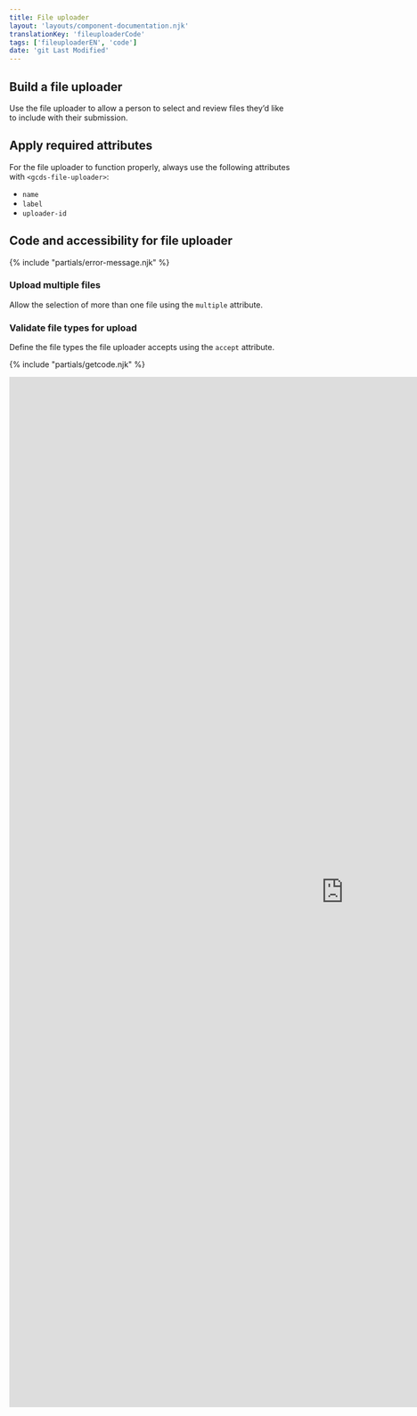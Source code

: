 ```yaml
---
title: File uploader
layout: 'layouts/component-documentation.njk'
translationKey: 'fileuploaderCode'
tags: ['fileuploaderEN', 'code']
date: 'git Last Modified'
---
```


## Build a file uploader

Use the file uploader to allow a person to select and review files they’d like to include with their submission.

## Apply required attributes

For the file uploader to function properly, always use the following attributes with `<gcds-file-uploader>`:

- `name`
- `label`
- `uploader-id`

## Code and accessibility for file uploader

{% include "partials/error-message.njk" %}

### Upload multiple files

Allow the selection of more than one file using the `multiple` attribute.

### Validate file types for upload

Define the file types the file uploader accepts using the `accept` attribute.

{% include "partials/getcode.njk" %}

<iframe
  title="Overview of gcds-file-uploader properties and events."
  src="https://cds-snc.github.io/gcds-components/iframe.html?viewMode=docs&demo=true&singleStory=true&id=components-file-uploader--events-properties&lang=en"
  width="1200"
  height="1850"
  style="display: block; margin: 0 auto;"
  frameBorder="0"
  allow="clipboard-write"
></iframe>
